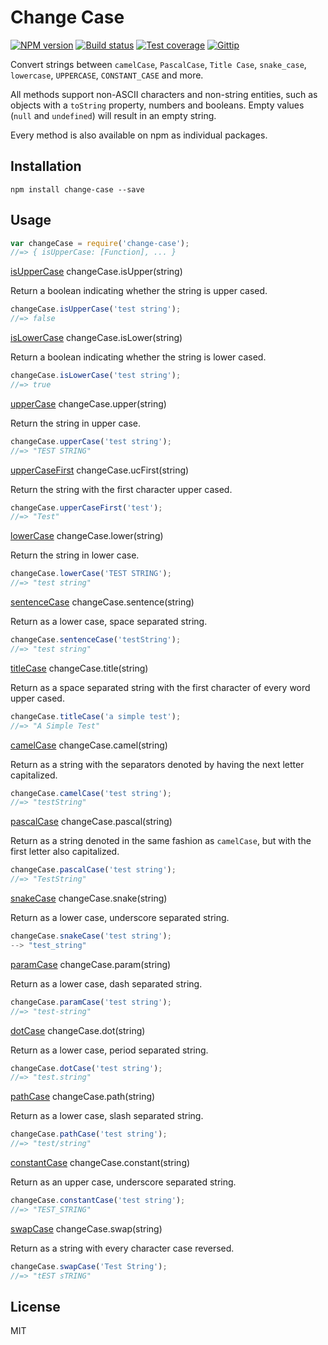 # Change Case

[![NPM version][npm-image]][npm-url]
[![Build status][travis-image]][travis-url]
[![Test coverage][coveralls-image]][coveralls-url]
[![Gittip][gittip-image]][gittip-url]

Convert strings between `camelCase`, `PascalCase`, `Title Case`, `snake_case`, `lowercase`, `UPPERCASE`, `CONSTANT_CASE` and more.

All methods support non-ASCII characters and non-string entities, such as objects with a `toString` property, numbers and booleans. Empty values (`null` and `undefined`) will result in an empty string.

Every method is also available on npm as individual packages.

## Installation

```
npm install change-case --save
```

## Usage

```js
var changeCase = require('change-case');
//=> { isUpperCase: [Function], ... }
```

[isUpperCase](https://github.com/blakeembrey/is-upper-case) changeCase.isUpper(string)

Return a boolean indicating whether the string is upper cased.

```js
changeCase.isUpperCase('test string');
//=> false
```

[isLowerCase](https://github.com/blakeembrey/is-lower-case) changeCase.isLower(string)

Return a boolean indicating whether the string is lower cased.

```js
changeCase.isLowerCase('test string');
//=> true
```

[upperCase](https://github.com/blakeembrey/upper-case) changeCase.upper(string)

Return the string in upper case.

```js
changeCase.upperCase('test string');
//=> "TEST STRING"
```

[upperCaseFirst](https://github.com/blakeembrey/upper-case-first) changeCase.ucFirst(string)

Return the string with the first character upper cased.

```js
changeCase.upperCaseFirst('test');
//=> "Test"
```

[lowerCase](https://github.com/blakeembrey/lower-case) changeCase.lower(string)

Return the string in lower case.

```js
changeCase.lowerCase('TEST STRING');
//=> "test string"
```

[sentenceCase](https://github.com/blakeembrey/sentence-case) changeCase.sentence(string)

Return as a lower case, space separated string.

```js
changeCase.sentenceCase('testString');
//=> "test string"
```

[titleCase](https://github.com/blakeembrey/title-case) changeCase.title(string)

Return as a space separated string with the first character of every word upper cased.

```js
changeCase.titleCase('a simple test');
//=> "A Simple Test"
```

[camelCase](https://github.com/blakeembrey/camel-case) changeCase.camel(string)

Return as a string with the separators denoted by having the next letter capitalized.

```js
changeCase.camelCase('test string');
//=> "testString"
```

[pascalCase](https://github.com/blakeembrey/pascal-case) changeCase.pascal(string)

Return as a string denoted in the same fashion as `camelCase`, but with the first letter also capitalized.

```js
changeCase.pascalCase('test string');
//=> "TestString"
```

[snakeCase](https://github.com/blakeembrey/snake-case) changeCase.snake(string)

Return as a lower case, underscore separated string.

```js
changeCase.snakeCase('test string');
--> "test_string"
```

[paramCase](https://github.com/blakeembrey/param-case) changeCase.param(string)

Return as a lower case, dash separated string.

```js
changeCase.paramCase('test string');
//=> "test-string"
```

[dotCase](https://github.com/blakeembrey/dot-case) changeCase.dot(string)

Return as a lower case, period separated string.

```js
changeCase.dotCase('test string');
//=> "test.string"
```

[pathCase](https://github.com/blakeembrey/path-case) changeCase.path(string)

Return as a lower case, slash separated string.

```js
changeCase.pathCase('test string');
//=> "test/string"
```

[constantCase](https://github.com/blakeembrey/constant-case) changeCase.constant(string)

Return as an upper case, underscore separated string.

```js
changeCase.constantCase('test string');
//=> "TEST_STRING"
```

[swapCase](https://github.com/blakeembrey/swap-case) changeCase.swap(string)

Return as a string with every character case reversed.

```js
changeCase.swapCase('Test String');
//=> "tEST sTRING"
```

## License

MIT

[npm-image]: https://img.shields.io/npm/v/change-case.svg?style=flat
[npm-url]: https://npmjs.org/package/change-case
[travis-image]: https://img.shields.io/travis/blakeembrey/change-case.svg?style=flat
[travis-url]: https://travis-ci.org/blakeembrey/change-case
[coveralls-image]: https://img.shields.io/coveralls/blakeembrey/change-case.svg?style=flat
[coveralls-url]: https://coveralls.io/r/blakeembrey/change-case?branch=master
[gittip-image]: https://img.shields.io/gittip/blakeembrey.svg?style=flat
[gittip-url]: https://www.gittip.com/blakeembrey
